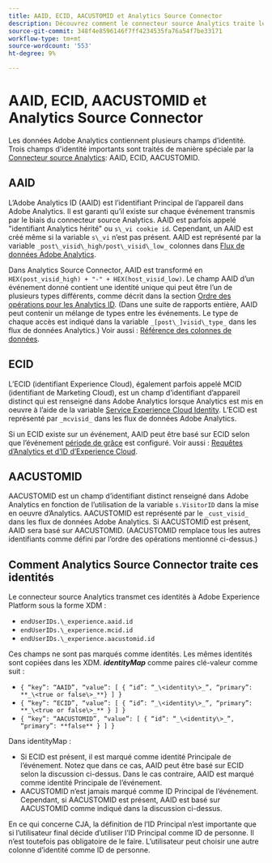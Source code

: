 ```yaml
---
title: AAID, ECID, AACUSTOMID et Analytics Source Connector
description: Découvrez comment le connecteur source Analytics traite les champs d’identité Adobe Analytics.
source-git-commit: 348f4e8596146f7ff4234535fa76a54f7be33171
workflow-type: tm+mt
source-wordcount: '553'
ht-degree: 9%

---
```



# AAID, ECID, AACUSTOMID et Analytics Source Connector

Les données Adobe Analytics contiennent plusieurs champs d’identité. Trois champs d&#39;identité importants sont traités de manière spéciale par la [Connecteur source Analytics](https://experienceleague.adobe.com/docs/experience-platform/sources/ui-tutorials/create/adobe-applications/analytics.html?lang=fr): AAID, ECID, AACUSTOMID.

## AAID

L’Adobe Analytics ID (AAID) est l’identifiant Principal de l’appareil dans Adobe Analytics. Il est garanti qu’il existe sur chaque événement transmis par le biais du connecteur source Analytics. AAID est parfois appelé &quot;identifiant Analytics hérité&quot; ou `s\_vi cookie id`. Cependant, un AAID est créé même si la variable `s\_vi` n’est pas présent. AAID est représenté par la variable `_post\_visid\_high/post\_visid\_low_` colonnes dans [Flux de données Adobe Analytics](https://experienceleague.adobe.com/docs/analytics/export/analytics-data-feed/data-feed-contents/datafeeds-reference.html?lang=fr#columns%2C-descriptions%2C-and-data-types).

Dans Analytics Source Connector, AAID est transformé en `HEX(post_visid_high) + "-" + HEX(host_visid_low)`. Le champ AAID d’un événement donné contient une identité unique qui peut être l’un de plusieurs types différents, comme décrit dans la section [Ordre des opérations pour les Analytics ID](https://experienceleague.adobe.com/docs/id-service/using/reference/analytics-reference/analytics-order-of-operations.html?lang=en%5B%5D). (Dans une suite de rapports entière, AAID peut contenir un mélange de types entre les événements. Le type de chaque accès est indiqué dans la variable `_[post\_]visid\_type_` dans les flux de données Analytics.) Voir aussi : [Référence des colonnes de données](https://experienceleague.adobe.com/docs/analytics/export/analytics-data-feed/data-feed-contents/datafeeds-reference.html?lang=fr).

## ECID

L’ECID (identifiant Experience Cloud), également parfois appelé MCID (identifiant de Marketing Cloud), est un champ d’identifiant d’appareil distinct qui est renseigné dans Adobe Analytics lorsque Analytics est mis en oeuvre à l’aide de la variable [Service Experience Cloud Identity](https://experienceleague.adobe.com/docs/id-service/using/implementation/setup-analytics.html?lang=fr). L’ECID est représenté par `_mcvisid_` dans les flux de données Adobe Analytics.

Si un ECID existe sur un événement, AAID peut être basé sur ECID selon que l’événement [période de grâce](https://experienceleague.adobe.com/docs/id-service/using/reference/analytics-reference/grace-period.html?lang=fr) est configuré. Voir aussi : [Requêtes d’Analytics et d’ID d’Experience Cloud](https://experienceleague.adobe.com/docs/id-service/using/reference/analytics-reference/legacy-analytics.html?lang=en).

## AACUSTOMID

AACUSTOMID est un champ d’identifiant distinct renseigné dans Adobe Analytics en fonction de l’utilisation de la variable `s.VisitorID` dans la mise en oeuvre d’Analytics. AACUSTOMID est représenté par le `_cust_visid_` dans les flux de données Adobe Analytics. Si AACUSTOMID est présent, AAID sera basé sur AACUSTOMID. (AACUSTOMID remplace tous les autres identifiants comme défini par l’ordre des opérations mentionné ci-dessus.)

## Comment Analytics Source Connector traite ces identités

Le connecteur source Analytics transmet ces identités à Adobe Experience Platform sous la forme XDM :

* `endUserIDs.\_experience.aaid.id`
* `endUserIDs.\_experience.mcid.id`
* `endUserIDs.\_experience.aacustomid.id`

Ces champs ne sont pas marqués comme identités. Les mêmes identités sont copiées dans les XDM. **_identityMap_** comme paires clé-valeur comme suit :

* `{ “key”: “AAID”, “value”: [ { “id”: “_\<identity\>_”, “primary”: **_\<true or false\>_**} ] }`
* `{ “key”: “ECID”, “value”: [ { “id”: “_\<identity\>_”, “primary”: **_\<true or false\>_** } ] }`
* `{ “key”: “AACUSTOMID”, “value”: [ { “id”: “_\<identity\>_”, “primary”: **false** } ] }`

Dans identityMap :

* Si ECID est présent, il est marqué comme identité Principale de l’événement. Notez que dans ce cas, AAID peut être basé sur ECID selon la discussion ci-dessus.
Dans le cas contraire, AAID est marqué comme identité Principale de l’événement.
* AACUSTOMID n’est jamais marqué comme ID Principal de l’événement. Cependant, si AACUSTOMID est présent, AAID est basé sur AACUSTOMID comme indiqué dans la discussion ci-dessus.

En ce qui concerne CJA, la définition de l’ID Principal n’est importante que si l’utilisateur final décide d’utiliser l’ID Principal comme ID de personne. Il n’est toutefois pas obligatoire de le faire. L’utilisateur peut choisir une autre colonne d’identité comme ID de personne.

